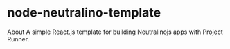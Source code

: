 # node-neutralino-template
About A simple React.js template for building Neutralinojs apps with Project Runner.
